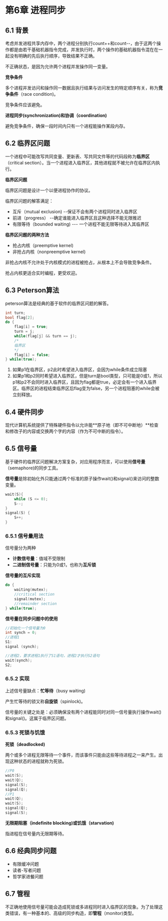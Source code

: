# 第6章 进程同步

## 6.1 背景

考虑并发进程共享内存中，两个进程分别执行count++和count--，由于这两个操作都是由若干基础机器指令完成，并发执行时，两个操作的基础机器指令混在在一起没有明确的先后执行顺序，导致结果不正确。

不正确状态，是因为允许两个进程并发操作同一变量。



**竞争条件**

多个进程并发访问和操作同一数据且执行结果与访问发生的特定顺序有关，称为**竞争条件**（race condition)。

竞争条件应该避免。



**进程同步(synchronization)和协调（coordination)**

避免竞争条件，确保一段时间内只有一个进程能操作某段内存。



## 6.2 临界区问题

一个进程中可能改写共同变量、更新表、写共同文件等的代码段称为**临界区**（critical section）。当一个进程进入临界区，其他进程就不被允许在临界区内执行。



**临界区问题**

临界区问题是设计一个以便进程协作的协议。

临界区问题的解答满足：

- 互斥（mutual exclusion)   --保证不会有两个进程同时进入临界区
- 前进（progress）   --确定谁能进入临界区且这种选择不能无限推迟
- 有限等待（bounded waiting)   --- 一个进程不能无限等待进入其临界区



**临界区问题的两种方法**

- 抢占内核（preemptive kernel)
- 非抢占内核（nonpreemptive kernel)

非抢占内核不允许处于内核模式的进程被抢占，从根本上不会导致竞争条件。

抢占内核更适合实时编程，更受欢迎。



## 6.3 Peterson算法

peterson算法是经典的基于软件的临界区问题的解答。

```c
int turn;
bool flag[2];
do {
    flag[i] = true;
    turn = j;
    while(flag[j] && turn == j);
    /*
    临界区
    */
    flag[i] = false;
} while(true);
```

1. 如果p1在临界区，p2此时希望进入临界区，会因为while条件成立阻塞
2. 如果p1和p2同时希望进入临界区，但是turn是bool类型，只可能是0或1，所以p1和p2不会同时进入临界区，且因为flag都是true，必定会有一个进入临界区。临界区的进程结束临界区后flag变为false，另一个进程阻塞的while会被立刻释放。



## 6.4 硬件同步

现代计算机系统提供了特殊硬件指令以允许能**原子地（即不可中断地）**检查和修改子的内容或交换两个字的内容（作为不可中断的指令）。



## 6.5 信号量

基于硬件的临界区问题解决方案复杂，对应用程序而言，可以使用**信号量**（semaphore)的同步工具。

**信号量**是除初始化外只能通过两个标准的原子操作wait()和signal()来访问的整数变量。

```c
wait(S){
    while (S <= 0);
    S--;
}
signal(S) {
    S++;
}
```



### 6.5.1 信号量用法

信号量分为两种

- **计数信号量**：值域不受限制
- **二进制信号量**：只能为0或1，也称为**互斥锁**



**信号量的互斥实现**

```c
do {
    waiting(mutex);
    //critical section
    signal(mutex);
    //remainder section
} while(true);
```

**信号量在同步问题中的使用**

```c
//初始化一个信号量为0
int synch = 0;
//进程1
S1:
signal (synch);

//进程2，要求进程1执行了S1语句，进程2才执行S2语句
wait(synch);
S2;
```



### 6.5.2 实现

上述信号量缺点：**忙等待**（busy waiting)

产生忙等待的锁又称**自旋锁**（spinlock)。

信号量的关键之处是：必须确保没有两个进程能同时对同一信号量执行操作wait()和signal()。这属于临界区问题。



### 6.5.3 死锁与饥饿

**死锁（deadlocked)**

两个或多个进程无限等待一个事件，而该事件只能由这些等待进程之一来产生。出现这种状态的进程就称为死锁。

```c
//P0
wait(S);
wait(Q);
signal(S);
signal(Q);
//P1
wait(Q);
wait(S);
signal(Q);
signal(S);
```

**无限期阻塞（indefinite blocking)**或**饥饿（starvation)**

指进程在信号量内无限期等待。



## 6.6 经典同步问题

- 有限缓冲问题
- 读者-写者问题
- 哲学家进餐问题



## 6.7 管程

不正确地使用信号量可能会造成死锁或多进程同时进入临界区的现象。为了处理这类错误，有一种基本的、高级的同步构造，即**管程**（monitor)类型。

